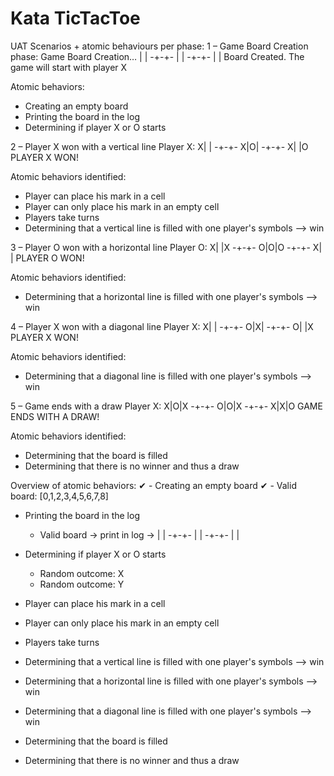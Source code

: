 # Kata TicTacToe
UAT Scenarios + atomic behaviours per phase:
1 – Game Board Creation phase:
Game Board Creation…
| |
-+-+-
| |
-+-+-
| |
Board Created.
The game will start with player X

Atomic behaviors:
- Creating an empty board
- Printing the board in the log
- Determining if player X or O starts

2 – Player X won with a vertical line
Player X:
X| |
-+-+-
X|O|
-+-+-
X| |O
PLAYER X WON!

Atomic behaviors identified:
- Player can place his mark in a cell
- Player can only place his mark in an empty cell
- Players take turns
- Determining that a vertical line is filled with one player's symbols --> win

3 – Player O won with a horizontal line
Player O:
X| |X
-+-+-
O|O|O
-+-+-
X| |
PLAYER O WON!

Atomic behaviors identified:
- Determining that a horizontal line is filled with one player's symbols --> win

4 – Player X won with a diagonal line
Player X:
X| |
-+-+-
O|X|
-+-+-
O| |X
PLAYER X WON!

Atomic behaviors identified:
- Determining that a diagonal line is filled with one player's symbols --> win

5 – Game ends with a draw
Player X:
X|O|X
-+-+-
O|O|X
-+-+-
X|X|O
GAME ENDS WITH A DRAW!

Atomic behaviors identified:
- Determining that the board is filled
- Determining that there is no winner and thus a draw


Overview of atomic behaviors:
✔ - Creating an empty board
    ✔ - Valid board: [0,1,2,3,4,5,6,7,8]

- Printing the board in the log
    - Valid board -> print in log ->
                    | |
                    -+-+-
                    | |
                    -+-+-
                    | |

- Determining if player X or O starts
    - Random outcome: X
    - Random outcome: Y

- Player can place his mark in a cell
- Player can only place his mark in an empty cell
- Players take turns
- Determining that a vertical line is filled with one player's symbols --> win
- Determining that a horizontal line is filled with one player's symbols --> win
- Determining that a diagonal line is filled with one player's symbols --> win
- Determining that the board is filled
- Determining that there is no winner and thus a draw